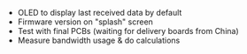 - OLED to display last received data by default
- Firmware version on "splash" screen
- Test with final PCBs (waiting for delivery boards from China)
- Measure bandwidth usage & do calculations

